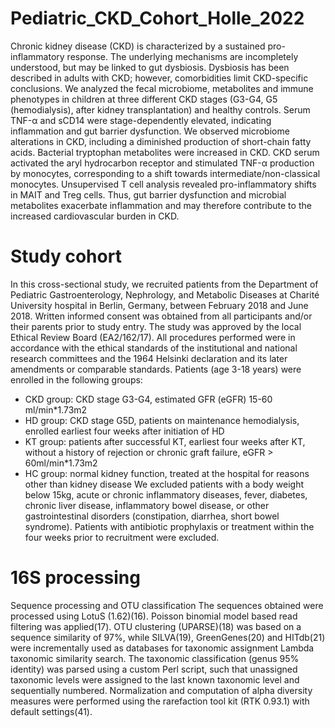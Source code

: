 # Pediatric_CKD_Cohort_Holle_2022
Chronic kidney disease (CKD) is characterized by a sustained pro-inflammatory response. The underlying mechanisms are incompletely understood, but may be linked to gut dysbiosis. Dysbiosis has been described in adults with CKD; however, comorbidities limit CKD-specific conclusions. We analyzed the fecal microbiome, metabolites and immune phenotypes in children at three different CKD stages (G3-G4, G5 (hemodialysis), after kidney transplantation) and healthy controls. Serum TNF-α and sCD14 were stage-dependently elevated, indicating inflammation and gut barrier dysfunction. We observed microbiome alterations in CKD, including a diminished production of short-chain fatty acids. Bacterial tryptophan metabolites were increased in CKD. CKD serum activated the aryl hydrocarbon receptor and stimulated TNF-α production by monocytes, corresponding to a shift towards intermediate/non-classical monocytes. Unsupervised T cell analysis revealed pro-inflammatory shifts in MAIT and Treg cells. Thus, gut barrier dysfunction and microbial metabolites exacerbate inflammation and may therefore contribute to the increased cardiovascular burden in CKD.
# Study cohort 
In this cross-sectional study, we recruited patients from the Department of Pediatric Gastroenterology, Nephrology, and Metabolic Diseases at Charité University hospital in Berlin, Germany, between February 2018 and June 2018. Written informed consent was obtained from all participants and/or their parents prior to study entry. The study was approved by the local Ethical Review Board (EA2/162/17). All procedures performed were in accordance with the ethical standards of the institutional and national research committees and the 1964 Helsinki declaration and its later amendments or comparable standards.
Patients (age 3-18 years) were enrolled in the following groups:
- CKD group: CKD stage G3-G4, estimated GFR (eGFR) 15-60 ml/min*1.73m2
- HD group: CKD stage G5D, patients on maintenance hemodialysis, enrolled earliest four weeks after initiation of HD
- KT group: patients after successful KT, earliest four weeks after KT, without a history of rejection or chronic graft failure, eGFR > 60ml/min*1.73m2
- HC group: normal kidney function, treated at the hospital for reasons other than kidney disease
We excluded patients with a body weight below 15kg, acute or chronic inflammatory diseases, fever, diabetes, chronic liver disease, inflammatory bowel disease, or other gastrointestinal disorders (constipation, diarrhea, short bowel syndrome). Patients with antibiotic prophylaxis or treatment within the four weeks prior to recruitment were excluded.

# 16S processing 
Sequence processing and OTU classification 
The sequences obtained were processed using LotuS (1.62)(16). Poisson binomial model based read filtering was applied(17). OTU clustering (UPARSE)(18) was based on a sequence similarity of 97%, while SILVA(19), GreenGenes(20) and HITdb(21) were incrementally used as databases for taxonomic assignment Lambda taxonomic similarity search. The taxonomic classification (genus 95% identity) was parsed using a custom Perl script, such that unassigned taxonomic levels were assigned to the last known taxonomic level and sequentially numbered. Normalization and computation of alpha diversity measures were performed using the rarefaction tool kit (RTK 0.93.1) with default settings(41).

